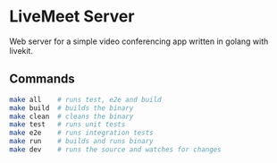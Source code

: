 # LiveMeet Server

Web server for a simple video conferencing app written in golang with livekit.

## Commands

```bash
make all    # runs test, e2e and build
make build  # builds the binary
make clean  # cleans the binary
make test   # runs unit tests
make e2e    # runs integration tests
make run    # builds and runs binary
make dev    # runs the source and watches for changes
```
